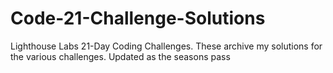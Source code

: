 # Code-21-Challenge-Solutions
Lighthouse Labs 21-Day Coding Challenges. These archive my solutions for the various challenges. Updated as the seasons pass
